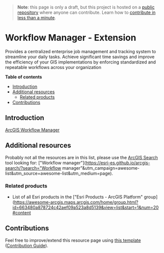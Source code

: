 > **Note**: this page is only a draft, but this project is hosted on a [public repository](https://github.com/hhkaos/awesome-arcgis) where anyone can contribute. Learn how to [contribute in less than a minute](https://github.com/hhkaos/awesome-arcgis/blob/master/CONTRIBUTING.md#contributions).

# Workflow Manager - Extension

 Provides a centralized enterprise job management and tracking system to streamline your daily tasks. Achieve significant time savings and improve the efficiency of your GIS implementations by enforcing standardized and repeatable workflows across your organization

<!-- START doctoc generated TOC please keep comment here to allow auto update -->
<!-- DON'T EDIT THIS SECTION, INSTEAD RE-RUN doctoc TO UPDATE -->
**Table of contents**

- [Introduction](#introduction)
- [Additional resources](#additional-resources)
  - [Related products](#related-products)
- [Contributions](#contributions)

<!-- END doctoc generated TOC please keep comment here to allow auto update -->

## Introduction

[ArcGIS Workflow Manager](http://www.esri.com/software/arcgis/extensions/arcgis-workflow-manager)

## Additional resources

Probably not all the resources are in this list, please use the [ArcGIS Search](https://esri-es.github.io/arcgis-search/) tool looking for: ["Workflow manager"](https://esri-es.github.io/arcgis-search/?search="Workflow manager"&utm_campaign=awesome-list&utm_source=awesome-list&utm_medium=page).

### Related products

* List of all Esri products in the ["Esri Products - ArcGIS Platform" group](https://awesome-arcgis.maps.arcgis.com/home/group.html?id=663480a878724c42aef09a523a8d5139&view=list&start=1&num=20#content

## Contributions

Feel free to improve/extend this resource page using [this template](https://github.com/hhkaos/awesome-arcgis/blob/master/templates/PRODUCT_PAGE_TEMPLATE.md) ([Contribution Guide](https://github.com/hhkaos/awesome-arcgis/blob/master/CONTRIBUTING.md)).
